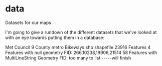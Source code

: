 # data
Datasets for our maps

I'm going to give a rundown of the different datasets that we've looked at with an eye towards putting them in a database:

Met Council 9 County metro Bikeways.shp shapefile
23916 Features 
4 Features with null geometry
  FID: 266,10238,19906,21514
58 Features with MultiLineString Geometry
  FID: too many to list
-----will finish
